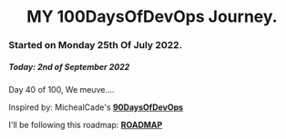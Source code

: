 <h1 align=center>
  MY 100DaysOfDevOps Journey.
</h1>

### Started on Monday 25th Of July 2022.
##### Today: 2nd of September 2022

Day 40 of 100, We meuve....

Inspired by: MichealCade's [**90DaysOfDevOps**](https://github.com/MichaelCade/90DaysOfDevOps)

I'll be following this roadmap: [**ROADMAP**](https://devopslearning.medium.com/100-days-of-devops-day-100-thanks-everyone-and-happy-learning-f014f0aad490)


